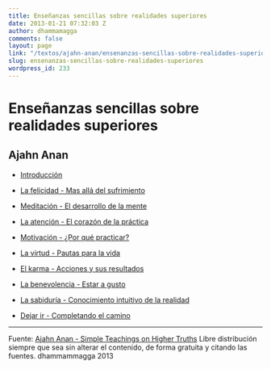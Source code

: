 ```yaml
---
title: Enseñanzas sencillas sobre realidades superiores
date: 2013-01-21 07:32:03 Z
author: dhammamagga
comments: false
layout: page
link: "/textos/ajahn-anan/ensenanzas-sencillas-sobre-realidades-superiores/"
slug: ensenanzas-sencillas-sobre-realidades-superiores
wordpress_id: 233
---
```


# Enseñanzas sencillas sobre realidades superiores




## Ajahn Anan<!-- more -->

* [Introducción](/textos/ajahn-anan/ensenanzas-sencillas-sobre-realidades-superiores/introduccion/)

	
* [La felicidad - Mas allá del sufrimiento](/textos/ajahn-anan/ensenanzas-sencillas-sobre-realidades-superiores/la-felicidad/)

	
* [Meditación - El desarrollo de la mente](/textos/ajahn-anan/ensenanzas-sencillas-sobre-realidades-superiores/meditacion/)

	
* [La atención - El corazón de la práctica](/textos/ajahn-anan/ensenanzas-sencillas-sobre-realidades-superiores/la-atencion/)

	
* [Motivación - ¿Por qué practicar?](/textos/ajahn-anan/ensenanzas-sencillas-sobre-realidades-superiores/motivacion/)

	
* [La virtud - Pautas para la vida](/textos/ajahn-anan/ensenanzas-sencillas-sobre-realidades-superiores/la-virtud/)

	
* [El karma - Acciones y sus resultados](/textos/ajahn-anan/ensenanzas-sencillas-sobre-realidades-superiores/el-karma/)

	
* [La benevolencia - Estar a gusto](/textos/ajahn-anan/ensenanzas-sencillas-sobre-realidades-superiores/la-benevolencia/)

	
* [La sabiduría - Conocimiento intuitivo de la realidad](/textos/ajahn-anan/ensenanzas-sencillas-sobre-realidades-superiores/la-sabiduria/)

	
* [Dejar ir - Completando el camino](/textos/ajahn-anan/ensenanzas-sencillas-sobre-realidades-superiores/dejar-ir/)

<!-- more -->

  
---  
Fuente: [Ajahn Anan - Simple Teachings on Higher Truths](http://www.watmarpjan.org/en/en-book-cds.html)
Libre distribución siempre que sea sin alterar el contenido, de forma gratuita y citando las fuentes.
dhammammagga 2013
